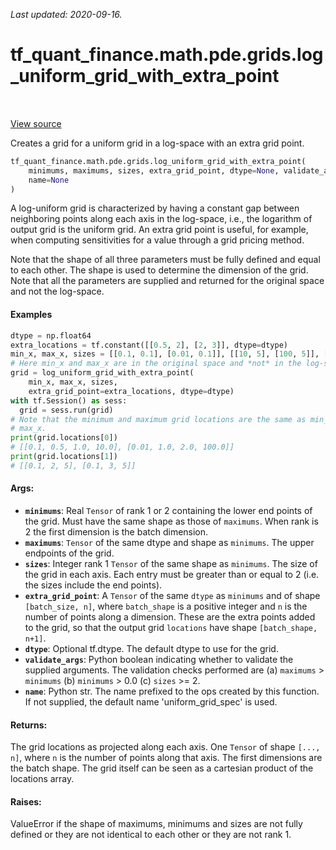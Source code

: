 <!--
This file is generated by a tool. Do not edit directly.
For open-source contributions the docs will be updated automatically.
-->

*Last updated: 2020-09-16.*

<div itemscope itemtype="http://developers.google.com/ReferenceObject">
<meta itemprop="name" content="tf_quant_finance.math.pde.grids.log_uniform_grid_with_extra_point" />
<meta itemprop="path" content="Stable" />
</div>

# tf_quant_finance.math.pde.grids.log_uniform_grid_with_extra_point

<!-- Insert buttons and diff -->

<table class="tfo-notebook-buttons tfo-api" align="left">
</table>

<a target="_blank" href="https://github.com/google/tf-quant-finance/blob/master/tf_quant_finance/math/pde/grids.py">View source</a>



Creates a grid for a uniform grid in a log-space with an extra grid point.

```python
tf_quant_finance.math.pde.grids.log_uniform_grid_with_extra_point(
    minimums, maximums, sizes, extra_grid_point, dtype=None, validate_args=False,
    name=None
)
```



<!-- Placeholder for "Used in" -->

A log-uniform grid is characterized by having a constant gap between
neighboring points along each axis in the log-space, i.e., the logarithm of
output grid is the uniform grid.  An extra grid point is useful, for example,
when computing sensitivities for a value through a grid pricing method.

Note that the shape of all three parameters must be fully defined and equal
to each other. The shape is used to determine the dimension of the grid.
Note that all the parameters are supplied and returned for the original space
and not the log-space.

#### Examples

```python
dtype = np.float64
extra_locations = tf.constant([[0.5, 2], [2, 3]], dtype=dtype)
min_x, max_x, sizes = [[0.1, 0.1], [0.01, 0.1]], [[10, 5], [100, 5]], [3, 2]
# Here min_x and max_x are in the original space and *not* in the log-space.
grid = log_uniform_grid_with_extra_point(
    min_x, max_x, sizes,
    extra_grid_point=extra_locations, dtype=dtype)
with tf.Session() as sess:
  grid = sess.run(grid)
# Note that the minimum and maximum grid locations are the same as min_x and
# max_x.
print(grid.locations[0])
# [[0.1, 0.5, 1.0, 10.0], [0.01, 1.0, 2.0, 100.0]]
print(grid.locations[1])
# [[0.1, 2, 5], [0.1, 3, 5]]
```

#### Args:


* <b>`minimums`</b>: Real `Tensor` of rank 1 or 2 containing the lower end points of
  the grid. Must have the same shape as those of `maximums`. When rank is 2
  the first dimension is the batch dimension.
* <b>`maximums`</b>: `Tensor` of the same dtype and shape as `minimums`. The upper
  endpoints of the grid.
* <b>`sizes`</b>: Integer rank 1 `Tensor` of the same shape as `minimums`. The size of
  the grid in each axis. Each entry must be greater than or equal to 2 (i.e.
  the sizes include the end points).
* <b>`extra_grid_point`</b>: A `Tensor` of the same `dtype` as `minimums` and of shape
  `[batch_size, n]`, where `batch_shape` is a positive integer and `n` is
  the number of points along a dimension. These are the extra points added
  to the grid, so that the output grid `locations` have shape `[batch_shape,
  n+1]`.
* <b>`dtype`</b>: Optional tf.dtype. The default dtype to use for the grid.
* <b>`validate_args`</b>: Python boolean indicating whether to validate the supplied
  arguments. The validation checks performed are (a) `maximums` > `minimums`
  (b) `minimums` > 0.0 (c) `sizes` >= 2.
* <b>`name`</b>: Python str. The name prefixed to the ops created by this function. If
  not supplied, the default name 'uniform_grid_spec' is used.


#### Returns:

The grid locations as projected along each axis. One `Tensor` of shape
`[..., n]`, where `n` is the number of points along that axis. The first
dimensions are the batch shape. The grid itself can be seen as a cartesian
product of the locations array.



#### Raises:

ValueError if the shape of maximums, minimums and sizes are not fully
defined or they are not identical to each other or they are not rank 1.
